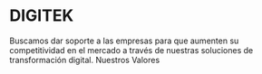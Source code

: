 # DIGITEK

Buscamos dar soporte a las empresas para que aumenten su competitividad en el mercado a través de nuestras soluciones de transformación digital.
Nuestros Valores
